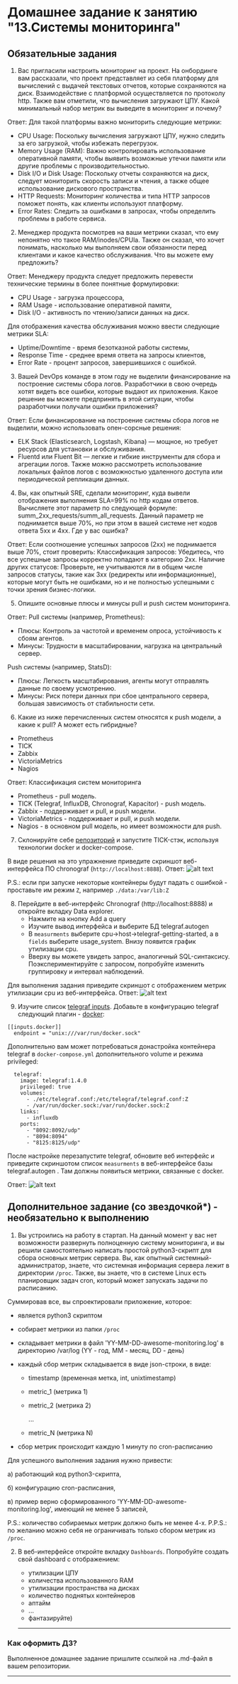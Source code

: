 # Домашнее задание к занятию "13.Системы мониторинга"

## Обязательные задания

1. Вас пригласили настроить мониторинг на проект. На онбординге вам рассказали, что проект представляет из себя платформу для вычислений с выдачей текстовых отчетов, которые сохраняются на диск. Взаимодействие с платформой осуществляется по протоколу http. Также вам отметили, что вычисления загружают ЦПУ. Какой минимальный набор метрик вы выведите в мониторинг и почему?

Ответ: Для такой платформы важно мониторить следующие метрики:

- CPU Usage: Поскольку вычисления загружают ЦПУ, нужно следить за его загрузкой, чтобы избежать перегрузок.
- Memory Usage (RAM): Важно контролировать использование оперативной памяти, чтобы выявить возможные утечки памяти или другие проблемы с производительностью.
- Disk I/O и Disk Usage: Поскольку отчеты сохраняются на диск, следует мониторить скорость записи и чтения, а также общее использование дискового пространства.
- HTTP Requests: Мониторинг количества и типа HTTP запросов поможет понять, как клиенты используют платформу.
- Error Rates: Следить за ошибками в запросах, чтобы определить проблемы в работе сервиса.

2. Менеджер продукта посмотрев на ваши метрики сказал, что ему непонятно что такое RAM/inodes/CPUla. Также он сказал, что хочет понимать, насколько мы выполняем свои обязанности перед клиентами и какое качество обслуживания. Что вы можете ему предложить?

Ответ:
Менеджеру продукта следует предложить перевести технические термины в более понятные формулировки:

- CPU Usage - загрузка процессора,
- RAM Usage - использование оперативной памяти,
- Disk I/O - активность по чтению/записи данных на диск.

Для отображения качества обслуживания можно ввести следующие метрики SLA:

- Uptime/Downtime - время безотказной работы системы,
- Response Time - среднее время ответа на запросы клиентов,
- Error Rate - процент запросов, завершившихся с ошибкой.

3. Вашей DevOps команде в этом году не выделили финансирование на построение системы сбора логов. Разработчики в свою очередь хотят видеть все ошибки, которые выдают их приложения. Какое решение вы можете предпринять в этой ситуации, чтобы разработчики получали ошибки приложения?

Ответ: Если финансирование на построение системы сбора логов не выделили, можно использовать опен-сорсные решения:

- ELK Stack (Elasticsearch, Logstash, Kibana) — мощное, но требует ресурсов для установки и обслуживания.
- Fluentd или Fluent Bit — легкие и гибкие инструменты для сбора и агрегации логов.
  Также можно рассмотреть использование локальных файлов логов с возможностью удаленного доступа или периодической репликации данных.

4. Вы, как опытный SRE, сделали мониторинг, куда вывели отображения выполнения SLA=99% по http кодам ответов. Вычисляете этот параметр по следующей формуле: summ_2xx_requests/summ_all_requests. Данный параметр не поднимается выше 70%, но при этом в вашей системе нет кодов ответа 5xx и 4xx. Где у вас ошибка?

Ответ: Если соотношение успешных запросов (2xx) не поднимается выше 70%, стоит проверить:
Классификация запросов: Убедитесь, что все успешные запросы корректно попадают в категорию 2xx.
Наличие других статусов: Проверьте, не учитываются ли в общем числе запросов статусы, такие как 3xx (редиректы или информационные), которые могут быть не ошибками, но и не полностью успешными с точки зрения бизнес-логики.

5. Опишите основные плюсы и минусы pull и push систем мониторинга.

Ответ:
Pull системы (например, Prometheus):

- Плюсы: Контроль за частотой и временем опроса, устойчивость к сбоям агентов.
- Минусы: Трудности в масштабировании, нагрузка на центральный сервер.

Push системы (например, StatsD):

- Плюсы: Легкость масштабирования, агенты могут отправлять данные по своему усмотрению.
- Минусы: Риск потери данных при сбое центрального сервера, большая зависимость от стабильности сети.

6. Какие из ниже перечисленных систем относятся к push модели, а какие к pull? А может есть гибридные?

- Prometheus
- TICK
- Zabbix
- VictoriaMetrics
- Nagios

Ответ: Классификация систем мониторинга

- Prometheus - pull модель.
- TICK (Telegraf, InfluxDB, Chronograf, Kapacitor) - push модель.
- Zabbix - поддерживает и pull, и push модели.
- VictoriaMetrics - поддерживает и pull, и push модели.
- Nagios - в основном pull модель, но имеет возможности для push.

7. Склонируйте себе [репозиторий](https://github.com/influxdata/sandbox/tree/master) и запустите TICK-стэк,
   используя технологии docker и docker-compose.

В виде решения на это упражнение приведите скриншот веб-интерфейса ПО chronograf (`http://localhost:8888`).
Ответ:
![alt text](./screenshots/screenshots_1.png)

P.S.: если при запуске некоторые контейнеры будут падать с ошибкой - проставьте им режим `Z`, например
`./data:/var/lib:Z`

8. Перейдите в веб-интерфейс Chronograf (http://localhost:8888) и откройте вкладку Data explorer.
   - Нажмите на кнопку Add a query
   - Изучите вывод интерфейса и выберите БД telegraf.autogen
   - В `measurments` выберите cpu->host->telegraf-getting-started, а в `fields` выберите usage_system. Внизу появится график утилизации cpu.
   - Вверху вы можете увидеть запрос, аналогичный SQL-синтаксису. Поэкспериментируйте с запросом, попробуйте изменить группировку и интервал наблюдений.

Для выполнения задания приведите скриншот с отображением метрик утилизации cpu из веб-интерфейса.
Ответ:
![alt text](./screenshots/screenshots_2.png)

9. Изучите список [telegraf inputs](https://github.com/influxdata/telegraf/tree/master/plugins/inputs).
   Добавьте в конфигурацию telegraf следующий плагин - [docker](https://github.com/influxdata/telegraf/tree/master/plugins/inputs/docker):

```
[[inputs.docker]]
  endpoint = "unix:///var/run/docker.sock"
```

Дополнительно вам может потребоваться донастройка контейнера telegraf в `docker-compose.yml` дополнительного volume и
режима privileged:

```
  telegraf:
    image: telegraf:1.4.0
    privileged: true
    volumes:
      - ./etc/telegraf.conf:/etc/telegraf/telegraf.conf:Z
      - /var/run/docker.sock:/var/run/docker.sock:Z
    links:
      - influxdb
    ports:
      - "8092:8092/udp"
      - "8094:8094"
      - "8125:8125/udp"
```

После настройке перезапустите telegraf, обновите веб интерфейс и приведите скриншотом список `measurments` в
веб-интерфейсе базы telegraf.autogen . Там должны появиться метрики, связанные с docker.

Ответ:
![alt text](./screenshots/screenshots_3.png)

## Дополнительное задание (со звездочкой\*) - необязательно к выполнению

1. Вы устроились на работу в стартап. На данный момент у вас нет возможности развернуть полноценную систему
   мониторинга, и вы решили самостоятельно написать простой python3-скрипт для сбора основных метрик сервера. Вы, как
   опытный системный-администратор, знаете, что системная информация сервера лежит в директории `/proc`.
   Также, вы знаете, что в системе Linux есть планировщик задач cron, который может запускать задачи по расписанию.

Суммировав все, вы спроектировали приложение, которое:

- является python3 скриптом
- собирает метрики из папки `/proc`
- складывает метрики в файл 'YY-MM-DD-awesome-monitoring.log' в директорию /var/log
  (YY - год, MM - месяц, DD - день)
- каждый сбор метрик складывается в виде json-строки, в виде:

  - timestamp (временная метка, int, unixtimestamp)
  - metric_1 (метрика 1)
  - metric_2 (метрика 2)

    ...

  - metric_N (метрика N)

- сбор метрик происходит каждую 1 минуту по cron-расписанию

Для успешного выполнения задания нужно привести:

а) работающий код python3-скрипта,

б) конфигурацию cron-расписания,

в) пример верно сформированного 'YY-MM-DD-awesome-monitoring.log', имеющий не менее 5 записей,

P.S.: количество собираемых метрик должно быть не менее 4-х.
P.P.S.: по желанию можно себя не ограничивать только сбором метрик из `/proc`.

2. В веб-интерфейсе откройте вкладку `Dashboards`. Попробуйте создать свой dashboard с отображением:

   - утилизации ЦПУ
   - количества использованного RAM
   - утилизации пространства на дисках
   - количество поднятых контейнеров
   - аптайм
   - ...
   - фантазируйте)

   ***

### Как оформить ДЗ?

Выполненное домашнее задание пришлите ссылкой на .md-файл в вашем репозитории.

---
